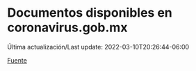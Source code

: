 # Documentos disponibles en coronavirus.gob.mx

Última actualización/Last update: 2022-03-10T20:26:44-06:00

 [Fuente](https://coronavirus.gob.mx/)
